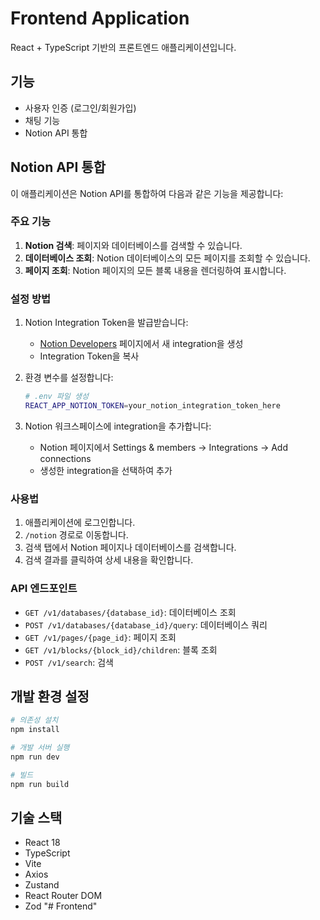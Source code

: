 # Frontend Application

React + TypeScript 기반의 프론트엔드 애플리케이션입니다.

## 기능

- 사용자 인증 (로그인/회원가입)
- 채팅 기능
- Notion API 통합

## Notion API 통합

이 애플리케이션은 Notion API를 통합하여 다음과 같은 기능을 제공합니다:

### 주요 기능

1. **Notion 검색**: 페이지와 데이터베이스를 검색할 수 있습니다.
2. **데이터베이스 조회**: Notion 데이터베이스의 모든 페이지를 조회할 수 있습니다.
3. **페이지 조회**: Notion 페이지의 모든 블록 내용을 렌더링하여 표시합니다.

### 설정 방법

1. Notion Integration Token을 발급받습니다:
   - [Notion Developers](https://www.notion.so/my-integrations) 페이지에서 새 integration을 생성
   - Integration Token을 복사

2. 환경 변수를 설정합니다:
   ```bash
   # .env 파일 생성
   REACT_APP_NOTION_TOKEN=your_notion_integration_token_here
   ```

3. Notion 워크스페이스에 integration을 추가합니다:
   - Notion 페이지에서 Settings & members → Integrations → Add connections
   - 생성한 integration을 선택하여 추가

### 사용법

1. 애플리케이션에 로그인합니다.
2. `/notion` 경로로 이동합니다.
3. 검색 탭에서 Notion 페이지나 데이터베이스를 검색합니다.
4. 검색 결과를 클릭하여 상세 내용을 확인합니다.

### API 엔드포인트

- `GET /v1/databases/{database_id}`: 데이터베이스 조회
- `POST /v1/databases/{database_id}/query`: 데이터베이스 쿼리
- `GET /v1/pages/{page_id}`: 페이지 조회
- `GET /v1/blocks/{block_id}/children`: 블록 조회
- `POST /v1/search`: 검색

## 개발 환경 설정

```bash
# 의존성 설치
npm install

# 개발 서버 실행
npm run dev

# 빌드
npm run build
```

## 기술 스택

- React 18
- TypeScript
- Vite
- Axios
- Zustand
- React Router DOM
- Zod "# Frontend" 

